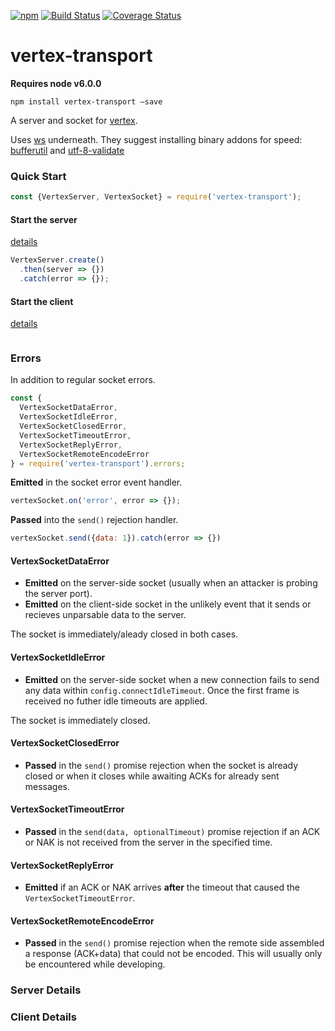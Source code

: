 [![npm](https://img.shields.io/npm/v/vertex-transport.svg)](https://www.npmjs.com/package/vertex-transport)
[![Build Status](https://travis-ci.org/nomilous/vertex-transport.svg?branch=master)](https://travis-ci.org/nomilous/vertex-transport)
[![Coverage Status](https://coveralls.io/repos/nomilous/vertex-transport/badge.svg?branch=master&service=github)](https://coveralls.io/github/nomilous/vertex-transport?branch=master)

# vertex-transport

**Requires node v6.0.0**

`npm install vertex-transport —save`

A server and socket for [vertex](https://github.com/nomilous/vertex).

Uses [ws](https://www.npmjs.com/package/ws) underneath. They suggest installing binary addons for speed: [bufferutil](https://www.npmjs.com/package/bufferutil) and [utf-8-validate](https://www.npmjs.com/package/utf-8-validate)



### Quick Start

```javascript
const {VertexServer, VertexSocket} = require('vertex-transport');
```

#### Start the server

[details](#server-details)

```javascript
VertexServer.create()
  .then(server => {})
  .catch(error => {});
```

#### Start the client

[details](#client-details)

```

```

### Errors

In addition to regular socket errors.

```javascript
const {
  VertexSocketDataError,
  VertexSocketIdleError,
  VertexSocketClosedError,
  VertexSocketTimeoutError,
  VertexSocketReplyError,
  VertexSocketRemoteEncodeError
} = require('vertex-transport').errors;
```

**Emitted** in the socket error event handler.

```javascript
vertexSocket.on('error', error => {});
```

**Passed** into the `send()` rejection handler.

```javascript
vertexSocket.send({data: 1}).catch(error => {})
```

#### VertexSocketDataError

* **Emitted** on the server-side socket (usually when an attacker is probing the server port).
* **Emitted** on the client-side socket in the unlikely event that it sends or recieves unparsable data to the server.

The socket is immediately/aleady closed in both cases.

#### VertexSocketIdleError

* **Emitted** on the server-side socket when a new connection fails to send any data within `config.connectIdleTimeout`. Once the first frame is received no futher idle timeouts are applied.

The socket is immediately closed.

#### VertexSocketClosedError

* **Passed** in the `send()` promise rejection when the socket is already closed or when it closes while awaiting ACKs for already sent messages.

#### VertexSocketTimeoutError

* **Passed** in the `send(data, optionalTimeout)` promise rejection if an ACK or NAK is not received from the server in the specified time.

####  VertexSocketReplyError

* **Emitted** if an ACK or NAK arrives **after** the timeout that caused the  `VertexSocketTimeoutError`.

#### VertexSocketRemoteEncodeError

* **Passed** in the `send()` promise rejection when the remote side assembled a response (ACK+data) that could not be encoded. This will usually only be encountered while developing.



### Server Details





### Client Details

